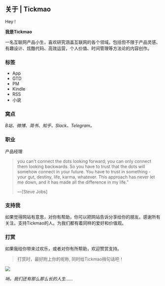 ## 关于 | Tickmao



Hey !

**我是Tickmao**

一名互联网产品小生，喜欢研究涵盖互联网的各个领域。包括但不限于产品灵感、有趣设计、炫酷代码、高效运营，个人价值、时间管理等方法论的内容创作。

### 标签

- App
- GTD
- PM
- Kindle
- RSS
- 小说



### 窝点

*B站、微博、简书、知乎、Slack、Telegram。*



### 职业

产品经理



> you can't connect the dots looking forward; you can only connect them looking backwards. So you have to trust that the dots will somehow connect in your future. You have to trust in something - your gut, destiny, life, karma, whatever. This approach has never let me down, and it has made all the difference in my life.”                     
>
> ―[Steve Jobs]

### 支持我

如果觉得网站有意思，对你有帮助，你可以把网站告诉分享给你的朋友。感谢所有关注，支持Tickmao的人。为我们都有着同样的爱好和价值观。



### 打赏

如果我给你带来过欢乐，或者对你有所帮助，欢迎赞赏支持。

> 打赏时，最好附上你的呢称, 同时给Tickmao捎句话吧！

![](http://ww3.sinaimg.cn/large/006tNc79ly1g4ht85mnl2j30ts0fo7ci.jpg)





*呐，我们还有那么那么长的人生……*
